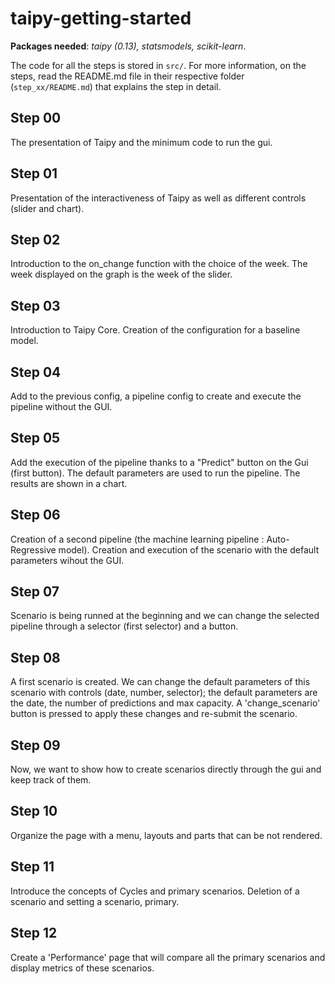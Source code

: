 # taipy-getting-started

**Packages needed**: *taipy (0.13), statsmodels, scikit-learn*.

The code for all the steps is stored in `src/`. For more information, on the steps, read the README.md file in their respective folder (`step_xx/README.md`) that explains the step in detail.

## Step 00

The presentation of Taipy and the minimum code to run the gui.

## Step 01

Presentation of the interactiveness of Taipy as well as different controls (slider and chart).

## Step 02

Introduction to the on_change function with the choice of the week. The week displayed on the graph is the week of the slider.

## Step 03

Introduction to Taipy Core. Creation of the configuration for a baseline model.

## Step 04

Add to the previous config, a pipeline config to create and execute the pipeline without the GUI. 

## Step 05

Add the execution of the pipeline thanks to a "Predict" button on the Gui (first button). The default parameters are used to run the pipeline. The results are shown in a chart.

## Step 06

Creation of a second pipeline (the machine learning pipeline : Auto-Regressive model). Creation and execution of the scenario with the default parameters wihout the GUI.

## Step 07

Scenario is being runned at the beginning and we can change the selected pipeline through a selector (first selector) and a button.

## Step 08

A first scenario is created. We can change the default parameters of this scenario with controls (date, number, selector); the default parameters are the date, the number of predictions and max capacity. A 'change_scenario' button is pressed to apply these changes and re-submit the scenario.

## Step 09

Now, we want to show how to create scenarios directly through the gui and keep track of them.

## Step 10

Organize the page with a menu, layouts and parts that can be not rendered.

## Step 11

Introduce the concepts of Cycles and primary scenarios. Deletion of a scenario and setting a scenario, primary.

## Step 12

Create a 'Performance' page that will compare all the primary scenarios and display metrics of these scenarios.
